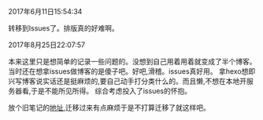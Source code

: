 2017年6月11日15:54:34

转移到Issues了。排版真的好难啊。

2017年8月25日22:07:57

本来这里只是想简单的记录一些问题的。没想到自己用着用着就变成了半个博客。
当时还在想拿issues做博客的是傻子吧。好吧,滑稽。issues真好用。
拿hexo想即兴写博客说实话还是挺麻烦的,要自己动手打分类什么的。而且懒,不想在本地开服务器看,于是不能所见所得。
综合考虑投入了issues的怀抱。

放个旧笔记的[地址](https://nbsaw.github.io/mynote/page/2/),迁移过来有点麻烦于是不打算迁移了就这样吧。
